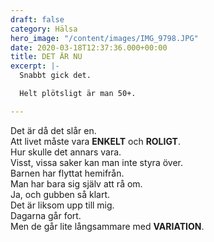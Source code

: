 ```yaml
---
draft: false
category: Hälsa
hero_image: "/content/images/IMG_9798.JPG"
date: 2020-03-18T12:37:36.000+00:00
title: DET ÄR NU
excerpt: |-
  Snabbt gick det.

  Helt plötsligt är man 50+.

---
```

Det är då det slår en.  
Att livet måste vara **ENKELT** och **ROLIGT**.  
Hur skulle det annars vara.  
Visst, vissa saker kan man inte styra över.  
Barnen har flyttat hemifrån.  
Man har bara sig själv att rå om.  
Ja, och gubben så klart.  
Det är liksom upp till mig.  
Dagarna går fort.  
Men de går lite långsammare med **VARIATION**.